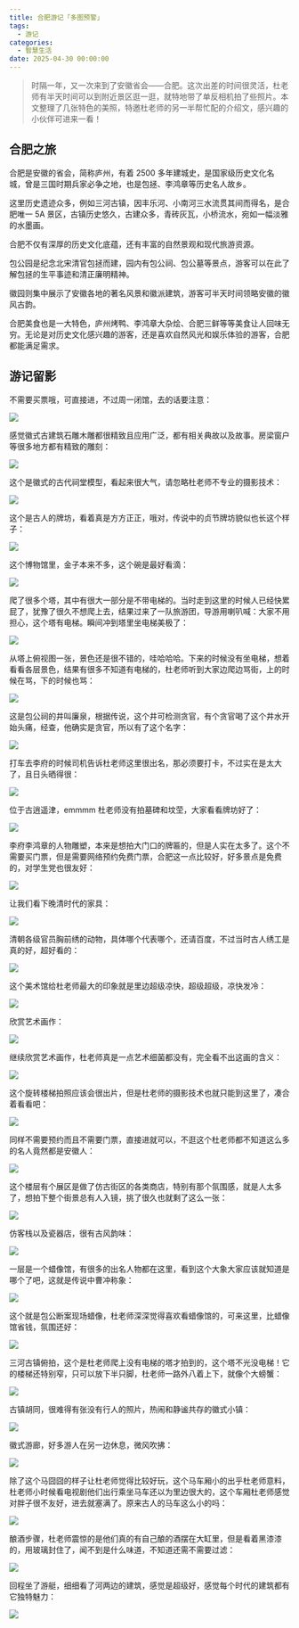 ```yaml
---
title: 合肥游记「多图预警」
tags:
  - 游记
categories:
  - 智慧生活
date: 2025-04-30 00:00:00
---
```


> 时隔一年，又一次来到了安徽省会——合肥。这次出差的时间很灵活，杜老师有半天时间可以到附近景区逛一逛，就特地带了单反相机拍了些照片。本文整理了几张特色的美照，特邀杜老师的另一半帮忙配的介绍文，感兴趣的小伙伴可进来一看！

<!-- more -->

## 合肥之旅

合肥是安徽的省会，简称庐州，有着 2500 多年建城史，是国家级历史文化名城，曾是三国时期兵家必争之地，也是包拯、李鸿章等历史名人故乡。

这里历史遗迹众多，例如三河古镇，因丰乐河、小南河三水流贯其间而得名，是合肥唯一 5A 景区，古镇历史悠久，古建众多，青砖灰瓦，小桥流水，宛如一幅淡雅的水墨画。

合肥不仅有深厚的历史文化底蕴，还有丰富的自然景观和现代旅游资源。

包公园是纪念北宋清官包拯而建，园内有包公祠、包公墓等景点，游客可以在此了解包拯的生平事迹和清正廉明精神。

徽园则集中展示了安徽各地的著名风景和徽派建筑，游客可半天时间领略安徽的徽风古韵。

合肥美食也是一大特色，庐州烤鸭、李鸿章大杂烩、合肥三鲜等等美食让人回味无穷。无论是对历史文化感兴趣的游客，还是喜欢自然风光和娱乐体验的游客，合肥都能满足需求。

## 游记留影

不需要买票哦，可直接进，不过周一闭馆，去的话要注意：

![](https://cdn.dusays.com/2025/04/824-1.jpg)

感觉徽式古建筑石雕木雕都很精致且应用广泛，都有相关典故以及故事。房梁窗户等很多地方都有精致的雕刻：

![](https://cdn.dusays.com/2025/04/824-2.jpg)

这个是徽式的古代祠堂模型，看起来很大气，请忽略杜老师不专业的摄影技术：

![](https://cdn.dusays.com/2025/04/824-3.jpg)

这个是古人的牌坊，看着真是方方正正，哦对，传说中的贞节牌坊貌似也长这个样子：

![](https://cdn.dusays.com/2025/04/824-4.jpg)

这个博物馆里，金子本来不多，这个碗是最好看滴：

![](https://cdn.dusays.com/2025/04/824-5.jpg)

爬了很多个塔，其中有很大一部分是不带电梯的。当时走到这里的时候人已经快累屁了，犹豫了很久不想爬上去，结果过来了一队旅游团，导游用喇叭喊：大家不用担心，这个塔有电梯。瞬间冲到塔里坐电梯美极了：

![](https://cdn.dusays.com/2025/04/824-6.jpg)

从塔上俯视图一张，景色还是很不错的，哇哈哈哈。下来的时候没有坐电梯，想着看看各层景色，结果有很多不知道有电梯的，杜老师听到大家边爬边骂街，上的时候在骂，下的时候也骂：

![](https://cdn.dusays.com/2025/04/824-7.jpg)

这是包公祠的井叫廉泉，根据传说，这个井可检测贪官，有个贪官喝了这个井水开始头痛，经查，他确实是贪官，所以有了这个名字：

![](https://cdn.dusays.com/2025/04/824-8.jpg)

打车去李府的时候司机告诉杜老师这里很出名，那必须要打卡，不过实在是太大了，且日头晒得很：

![](https://cdn.dusays.com/2025/04/824-9.jpg)

位于古逍遥津，emmmm 杜老师没有拍墓碑和坟茔，大家看看牌坊好了：

![](https://cdn.dusays.com/2025/04/824-10.jpg)

李府李鸿章的人物雕塑，本来是想拍大门口的牌匾的，但是人实在太多了。这个不需要买门票，但是需要网络预约免费门票，合肥这一点比较好，好多景点是免费的，对学生党也很友好：

![](https://cdn.dusays.com/2025/04/824-11.jpg)

让我们看下晚清时代的家具：

![](https://cdn.dusays.com/2025/04/824-12.jpg)

清朝各级官员胸前绣的动物，具体哪个代表哪个，还请百度，不过当时古人绣工是真的好，超好看的：

![](https://cdn.dusays.com/2025/04/824-13.jpg)

这个美术馆给杜老师最大的印象就是里边超级凉快，超级超级，凉快发冷：

![](https://cdn.dusays.com/2025/04/824-14.jpg)

欣赏艺术画作：

![](https://cdn.dusays.com/2025/04/824-15.jpg)

继续欣赏艺术画作，杜老师真是一点艺术细菌都没有，完全看不出这画的含义：

![](https://cdn.dusays.com/2025/04/824-16.jpg)

这个旋转楼梯拍照应该会很出片，但是杜老师的摄影技术也就只能到这里了，凑合着看看吧：

![](https://cdn.dusays.com/2025/04/824-17.jpg)

同样不需要预约而且不需要门票，直接进就可以，不逛这个杜老师都不知道这么多的名人竟然都是安徽人：

![](https://cdn.dusays.com/2025/04/824-18.jpg)

这个楼层有个展区是做了仿古街区的各类商店，特别有那个氛围感，就是人太多了，想拍下整个街景总有人入镜，挑了很久也就剩了这么一张：

![](https://cdn.dusays.com/2025/04/824-19.jpg)

仿客栈以及瓷器店，很有古风韵味：

![](https://cdn.dusays.com/2025/04/824-20.jpg)

一层是一个蜡像馆，有很多的出名人物都在这里，看到这个大象大家应该就知道是哪个了吧，这就是传说中曹冲称象：

![](https://cdn.dusays.com/2025/04/824-21.jpg)

这个就是包公断案现场蜡像，杜老师深深觉得喜欢看蜡像馆的，可来这里，比蜡像馆省钱，氛围还好：

![](https://cdn.dusays.com/2025/04/824-22.jpg)

三河古镇俯拍，这个是杜老师爬上没有电梯的塔才拍到的，这个塔不光没电梯！它的楼梯还特别窄，只可以放下半只脚，杜老师一路外八着上下，就像个大螃蟹：

![](https://cdn.dusays.com/2025/04/824-23.jpg)

古镇胡同，很难得有张没有行人的照片，热闹和静谧共存的徽式小镇：

![](https://cdn.dusays.com/2025/04/824-24.jpg)

徽式游廊，好多游人在另一边休息，微风吹拂：

![](https://cdn.dusays.com/2025/04/824-25.jpg)

除了这个马囧囧的样子让杜老师觉得比较好玩，这个马车厢小的出乎杜老师意料，杜老师小时候看电视剧他们出行乘坐马车还以为里边很大的，这个车厢杜老师感觉对胖子很不友好，进去就塞满了。原来古人的马车这么小的吗：

![](https://cdn.dusays.com/2025/04/824-26.jpg)

酿酒步骤，杜老师震惊的是他们真的有自己酿的酒摆在大缸里，但是看着黑漆漆的，用玻璃封住了，闻不到是什么味道，不知道还需不需要过滤：

![](https://cdn.dusays.com/2025/04/824-27.jpg)

回程坐了游艇，细细看了河两边的建筑，感觉是超级好，感觉每个时代的建筑都有它独特魅力：

![](https://cdn.dusays.com/2025/04/824-28.jpg)